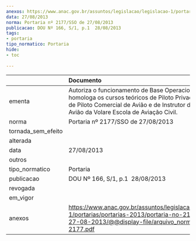 ```yaml
---
anexos: https://www.anac.gov.br/assuntos/legislacao/legislacao-1/portarias/portarias-2013/portaria-no-2177-sso-de-27-08-2013/@@display-file/arquivo_norma/PA2013-2177.pdf
data: 27/08/2013
norma: Portaria nº 2177/SSO de 27/08/2013
publicacao: DOU Nº 166, S/1, p.1  28/08/2013
tags:
- portaria
tipo_normatico: Portaria
hide: 
- toc 
 
---
```


|                    | Documento                                                                                                                                                                                             |
|:-------------------|:------------------------------------------------------------------------------------------------------------------------------------------------------------------------------------------------------|
| ementa             | Autoriza o funcionamento de Base Operacional e homologa os cursos teóricos de Piloto Privado de Avião, de Piloto Comercial de Avião e de Instrutor de Voo de Avião da Volare Escola de Aviação Civil. |
| norma              | Portaria nº 2177/SSO de 27/08/2013                                                                                                                                                                    |
| tornada_sem_efeito |                                                                                                                                                                                                       |
| alterada           |                                                                                                                                                                                                       |
| data               | 27/08/2013                                                                                                                                                                                            |
| outros             |                                                                                                                                                                                                       |
| tipo_normatico     | Portaria                                                                                                                                                                                              |
| publicacao         | DOU Nº 166, S/1, p.1  28/08/2013                                                                                                                                                                      |
| revogada           |                                                                                                                                                                                                       |
| em_vigor           |                                                                                                                                                                                                       |
| anexos             | https://www.anac.gov.br/assuntos/legislacao/legislacao-1/portarias/portarias-2013/portaria-no-2177-sso-de-27-08-2013/@@display-file/arquivo_norma/PA2013-2177.pdf                                     |